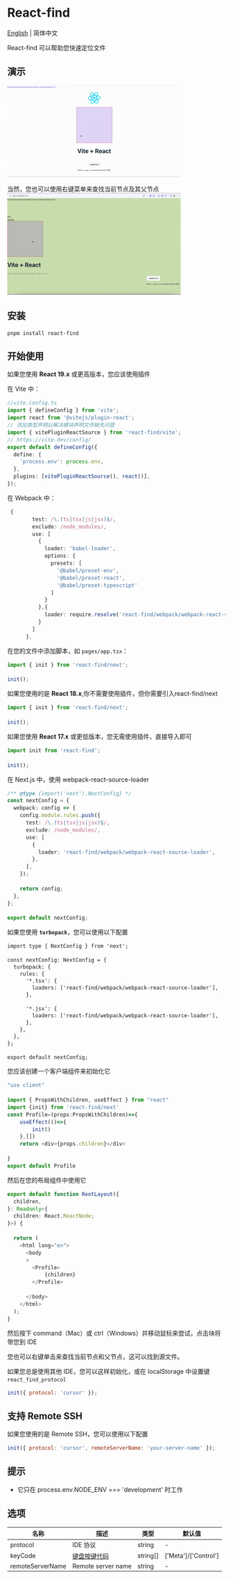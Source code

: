 # React-find

[English](./README.md) | 简体中文

React-find 可以帮助您快速定位文件

## 演示

![React-find 演示](https://raw.githubusercontent.com/mjw-git/react-find/main/demo.gif)

当然，您也可以使用右键菜单来查找当前节点及其父节点
![React-find 演示](https://raw.githubusercontent.com/mjw-git/react-find/main/demo2.gif)

## 安装

```shell
pnpm install react-find
```

## 开始使用

如果您使用 **React 19.x** 或更高版本，您应该使用插件

在 Vite 中：

```typescript
//vite.config.ts
import { defineConfig } from 'vite';
import react from '@vitejs/plugin-react';
// 添加类型声明以解决模块声明文件缺失问题
import { vitePluginReactSource } from 'react-find/vite';
// https://vite.dev/config/
export default defineConfig({
  define: {
    'process.env': process.env,
  },
  plugins: [vitePluginReactSource(), react()],
});
```

在 Webpack 中：

```typescript
 {
        test: /\.(ts|tsx|js|jsx)$/,
        exclude: /node_modules/,
        use: [
          {
            loader: 'babel-loader',
            options: {
              presets: [
                '@babel/preset-env',
                '@babel/preset-react',
                '@babel/preset-typescript'
              ]
            }
          },{
            loader: require.resolve('react-find/webpack/webpack-react-source-loader')
          }
        ]
      },
```

在您的文件中添加脚本，如 `pages/app.tsx`：

```jsx
import { init } from 'react-find/next';

init();
```

如果您使用的是 **React 18.x**,你不需要使用插件，但你需要引入react-find/next

```typescript
import { init } from 'react-find/next';

init();
```

如果您使用 **React 17.x** 或更低版本，您无需使用插件，直接导入即可

```typescript
import init from 'react-find';

init();
```

在 Next.js 中，使用 webpack-react-source-loader

```typescript
/** @type {import('next').NextConfig} */
const nextConfig = {
  webpack: config => {
    config.module.rules.push({
      test: /\.(ts|tsx|js|jsx)$/,
      exclude: /node_modules/,
      use: [
        {
          loader: 'react-find/webpack/webpack-react-source-loader',
        },
      ],
    });

    return config;
  },
};

export default nextConfig;
```

如果您使用 **`turbopack`**，您可以使用以下配置

```
import type { NextConfig } from 'next';

const nextConfig: NextConfig = {
  turbopack: {
    rules: {
      '*.tsx': {
        loaders: ['react-find/webpack/webpack-react-source-loader'],
      },

      '*.jsx': {
        loaders: ['react-find/webpack/webpack-react-source-loader'],
      },
    },
  },
};

export default nextConfig;

```

您应该创建一个客户端组件来初始化它

```typescript
"use client"

import { PropsWithChildren, useEffect } from "react"
import {init} from 'react-find/next'
const Profile=(props:PropsWithChildren)=>{
    useEffect(()=>{
        init()
    },[])
    return <div>{props.children}</div>

}
export default Profile

```

然后在您的布局组件中使用它

```typescript
export default function RootLayout({
  children,
}: Readonly<{
  children: React.ReactNode;
}>) {

  return (
    <html lang="en">
      <body
      >
        <Profile>
            {children}
        </Profile>

      </body>
    </html>
  );
}
```

然后按下 command（Mac）或 ctrl（Windows）并移动鼠标来尝试，点击块将带您到 IDE

您也可以右键单击来查找当前节点和父节点，这可以找到源文件。

如果您总是使用其他 IDE，您可以这样初始化，或在 localStorage 中设置键 `react_find_protocol`

```js
init({ protocol: 'cursor' });
```

## 支持 Remote SSH

如果您使用的是 Remote SSH，您可以使用以下配置

```js
init({ protocol: 'cursor', remoteServerName: 'your-server-name' });
```

## 提示

- 它只在 process.env.NODE_ENV === 'development' 时工作

## 选项

| 名称             | 描述                                                                                                 | 类型     | 默认值               |
| ---------------- | ---------------------------------------------------------------------------------------------------- | -------- | -------------------- |
| protocol         | IDE 协议                                                                                             | string   | -                    |
| keyCode          | [键盘按键代码](https://developer.mozilla.org/zh-CN/docs/Web/API/UI_Events/Keyboard_event_key_values) | string[] | ['Meta']/['Control'] |
| remoteServerName | Remote server name                                                                                   | string   | -                    |
